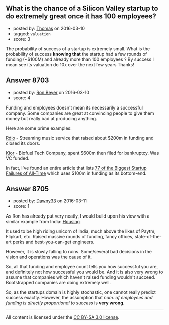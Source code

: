 ## What is the chance of a Silicon Valley startup to do extremely great once it has 100 employees?

- posted by: [Thomas](https://stackexchange.com/users/2545829/thomas) on 2016-03-10
- tagged: `valuation`
- score: 3

<p>The probability of success of a startup is extremely small. What is the probability of success <strong>knowing that</strong> the startup had a few rounds of funding (~$100M) and already more than 100 employees ?
By success I mean see its valuation do 10x over the next few years
Thanks!</p>



## Answer 8703

- posted by: [Ron Beyer](https://stackexchange.com/users/6154727/ron-beyer) on 2016-03-10
- score: 4

<p>Funding and employees doesn't mean its necessarily a successful company. Some companies are great at convincing people to give them money but really bad at producing anything. </p>

<p>Here are some prime examples:</p>

<p><a href="http://www.theverge.com/2015/11/17/9750890/rdio-shutdown-pandora" rel="nofollow">Rdio</a> - Streaming music service that raised about $200m in funding and closed its doors.</p>

<p><a href="http://fortune.com/kior-vinod-khosla-clean-tech/" rel="nofollow">Kior</a> - Biofuel Tech Company, spent $600m then filed for bankruptcy. Was VC funded.</p>

<p>In fact, I've found an entire article that lists <a href="https://www.cbinsights.com/blog/biggest-startup-failures/" rel="nofollow">77 of the Biggest Startup Failures of All-Time</a> which uses $100m in funding as its bottom-end.</p>



## Answer 8705

- posted by: [Dawny33](https://stackexchange.com/users/6444670/dawny33) on 2016-03-11
- score: 1

<p>As Ron has already put very neatly, I would build upon his view with a similar example from India: <a href="https://housing.com/" rel="nofollow">Housing</a></p>

<p>It used to be high riding unicorn of India, much above the likes of Paytm, Flipkart, etc. Raised massive rounds of funding, fancy offices, state-of-the-art perks and best-you-can-get engineers.</p>

<p>However, it is slowly falling to ruins. Some/several bad decisions in the vision and operations was the cause of it.</p>

<p>So, all that funding and employee count tells you how successful you are, and definitely not how successful you would be. And it is also very wrong to assume that companies which haven't raised funding wouldn't succeed. Bootstrapped companies are doing extremely well.</p>

<p>So, as the startups domain is highly stochastic, one cannot really predict success exactly. However, the assumption that <em>num. of employees and funding is directly proportional to success</em> is <strong>very wrong</strong>.</p>




---

All content is licensed under the [CC BY-SA 3.0 license](https://creativecommons.org/licenses/by-sa/3.0/).
